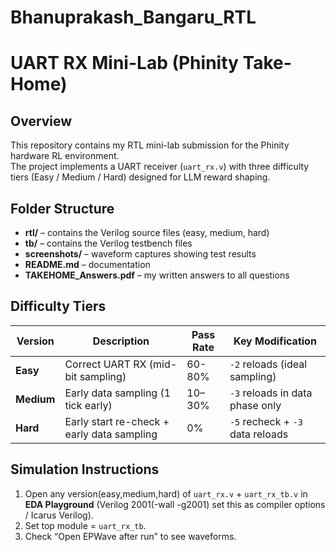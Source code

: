 # Bhanuprakash_Bangaru_RTL
# UART RX Mini-Lab (Phinity Take-Home)

## Overview
This repository contains my RTL mini-lab submission for the Phinity hardware RL environment.  
The project implements a UART receiver (`uart_rx.v`) with three difficulty tiers (Easy / Medium / Hard) designed for LLM reward shaping.

## Folder Structure
- **rtl/** – contains the Verilog source files (easy, medium, hard)
- **tb/** – contains the Verilog testbench files
- **screenshots/** – waveform captures showing test results
- **README.md** – documentation
- **TAKEHOME_Answers.pdf** – my written answers to all questions

## Difficulty Tiers
| Version | Description | Pass Rate | Key Modification |
|----------|--------------|------------|------------------|
| **Easy** | Correct UART RX (mid-bit sampling) | 60-80% | `-2` reloads (ideal sampling) |
| **Medium** | Early data sampling (1 tick early) | 10–30% | `-3` reloads in data phase only |
| **Hard** | Early start re-check + early data sampling | 0% | `-5` recheck + `-3` data reloads |

## Simulation Instructions
1. Open any version(easy,medium,hard) of `uart_rx.v` + `uart_rx_tb.v` in **EDA Playground** (Verilog 2001(-wall -g2001) set this as compiler options / Icarus Verilog).
2. Set top module = `uart_rx_tb`.
3. Check “Open EPWave after run” to see waveforms.
